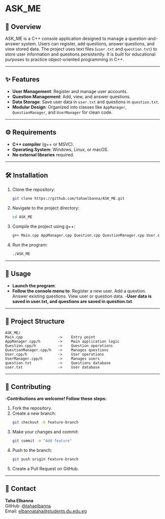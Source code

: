 # ASK_ME

## 📌 Overview
ASK_ME is a C++ console application designed to manage a question-and-answer system. Users can register, add questions, answer questions, and view stored data. The project uses text files (`user.txt` and `question.txt`) to store user information and questions persistently. It is built for educational purposes to practice object-oriented programming in C++.

---

## ✨ Features
- **User Management**: Register and manage user accounts.
- **Question Management**: Add, view, and answer questions.
- **Data Storage**: Save user data in `user.txt` and questions in `question.txt`.
- **Modular Design**: Organized into classes like `AppManager`, `QuestionManager`, and `UserManager` for clean code.

---

## ⚙️ Requirements
- **C++ compiler** (g++ or MSVC).
- **Operating System**: Windows, Linux, or macOS.
- **No external libraries** required.

---

## 🛠️ Installation
1. Clone the repository:
   ```bash
   git clone https://github.com/tahaelbanna/ASK_ME.git
2. Navigate to the project directory:
   ```bash
   cd ASK_ME
3. Compile the project using g++:
   ```bash
   g++ Main.cpp AppManager.cpp Question.cpp QuestionManager.cpp User.cpp UserManager.cpp -o ASK_ME
4. Run the program:
   ```bash
   ./ASK_ME

---

##  🚀 Usage
- **Launch the program**:
- **Follow the console menu to**:
    Register a new user.
    Add a question.
    Answer existing questions.
    View user or question data.
-**User data is saved in user.txt, and questions are saved in question.txt**.
---

## 📂 Project Structure
 ```
ASK_ME/
Main.cpp                ->    Entry point  
AppManager.cpp/h        ->    Main application logic  
Question.cpp/h          ->    Question operations  
QuestionManager.cpp/h   ->    Manages questions  
User.cpp/h              ->    User operations  
UserManager.cpp/h       ->    Manages users  
question.txt            ->    Questions database  
user.txt                ->    User database
```


---

## 🤝 Contributing
-**Contributions are welcome! Follow these steps:**
 1. Fork the repository.
 2. Create a new branch:
    ```bash
    git checkout -b feature-branch
 3. Make your changes and commit:
    ```bash
    git commit -m "Add feature"
 4. Push to the branch:
    ```bash
    git push origin feature-branch
 5. Create a Pull Request on GitHub.

---

## 📧 Contact
**Taha Elbanna**  
GitHub: [@tahaelbanna](https://github.com/tahaelbanna)  
Email: [elbannataha@students.du.edu.eg](mailto:elbannataha@students.du.edu.eg)


